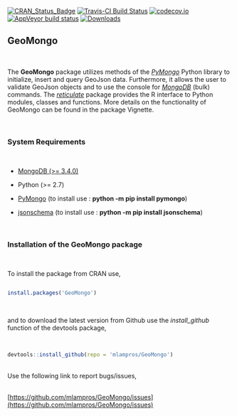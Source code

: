 
[![CRAN_Status_Badge](http://www.r-pkg.org/badges/version/GeoMongo)](http://cran.r-project.org/package=GeoMongo)
[![Travis-CI Build Status](https://travis-ci.org/mlampros/GeoMongo.svg?branch=master)](https://travis-ci.org/mlampros/GeoMongo)
[![codecov.io](https://codecov.io/github/mlampros/GeoMongo/coverage.svg?branch=master)](https://codecov.io/github/mlampros/GeoMongo?branch=master)
[![AppVeyor build status](https://ci.appveyor.com/api/projects/status/github/mlampros/GeoMongo?branch=master&svg=true)](https://ci.appveyor.com/project/mlampros/GeoMongo/branch/master)
[![Downloads](http://cranlogs.r-pkg.org/badges/grand-total/GeoMongo?color=blue)](http://www.r-pkg.org/pkg/GeoMongo)



## GeoMongo
<br>

The **GeoMongo** package utilizes methods of the [*PyMongo*](https://api.mongodb.com/python/current/#) Python library to initialize, insert and query GeoJson data. Furthermore, it allows the user to validate GeoJson objects and to use the console for [*MongoDB*](https://www.mongodb.com/) (bulk) commands. The [*reticulate*](https://github.com/rstudio/reticulate) package provides the R interface to Python modules, classes and functions. More details on the functionality of GeoMongo can be found in the package Vignette.


<br>

### **System Requirements**

<br>

* [MongoDB (>= 3.4.0)](https://docs.mongodb.com/manual/installation/)

* Python (>= 2.7)

* [PyMongo](http://api.mongodb.com/python/current/installation.html) (to install use : **python -m pip install pymongo**)

* [jsonschema](https://pypi.python.org/pypi/jsonschema) (to install use : **python -m pip install jsonschema**)


<br>

### **Installation of the GeoMongo package**

<br>

To install the package from CRAN use, 

```R

install.packages('GeoMongo')

```
<br>

and to download the latest version from Github use the *install_github* function of the devtools package,
<br><br>

```R

devtools::install_github(repo = 'mlampros/GeoMongo')

```
<br>
Use the following link to report bugs/issues,
<br><br>

[https://github.com/mlampros/GeoMongo/issues](https://github.com/mlampros/GeoMongo/issues)

<br>

